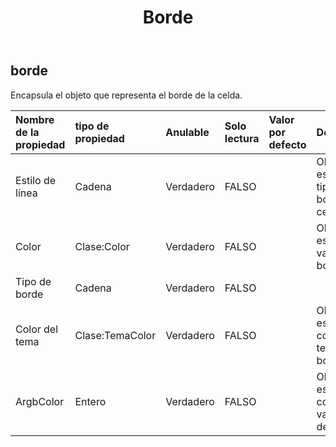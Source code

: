 ﻿---
title: Borde
second_title: Aspose.Cells Cloud Documen
type: docs
url: /es/specification/model/border/
description: "Aspose.Cells Especificación del modelo de nube: borde. Maneje sin esfuerzo Excel y otros documentos de hoja de cálculo con funciones como abrir, generar, editar, dividir, fusionar, comparar y convertir."
kwords: Excel, Office, Hoja de cálculo, Nube REST API, Borde
weight: 50
---
## **borde**

 Encapsula el objeto que representa el borde de la celda.

| Nombre de la propiedad| tipo de propiedad| Anulable| Solo lectura| Valor por defecto| Descripción|
|:- |:- |:- |:- |:- |:- |
| Estilo de línea| Cadena| Verdadero| FALSO|| Obtiene o establece el tipo de borde de celda.|
| Color| Clase:Color| Verdadero| FALSO|| Obtiene o establece el valor del borde.|
| Tipo de borde| Cadena| Verdadero| FALSO|||
| Color del tema| Clase:TemaColor| Verdadero| FALSO||Obtiene y establece el color del tema del borde.|
| ArgbColor| Entero| Verdadero| FALSO|| Obtiene y establece el color con un valor ARGB de 32 bits.|

